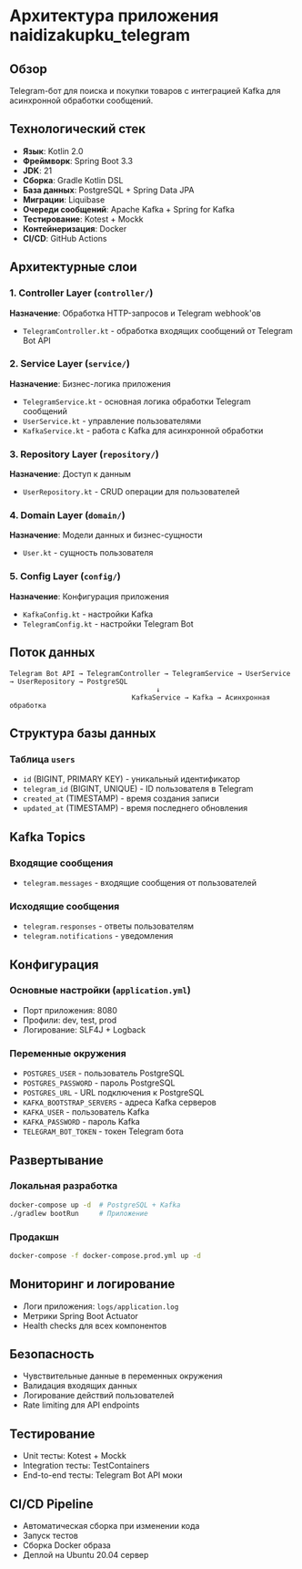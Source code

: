 # Архитектура приложения naidizakupku_telegram

## Обзор
Telegram-бот для поиска и покупки товаров с интеграцией Kafka для асинхронной обработки сообщений.

## Технологический стек
- **Язык**: Kotlin 2.0
- **Фреймворк**: Spring Boot 3.3
- **JDK**: 21
- **Сборка**: Gradle Kotlin DSL
- **База данных**: PostgreSQL + Spring Data JPA
- **Миграции**: Liquibase
- **Очереди сообщений**: Apache Kafka + Spring for Kafka
- **Тестирование**: Kotest + Mockk
- **Контейнеризация**: Docker
- **CI/CD**: GitHub Actions

## Архитектурные слои

### 1. Controller Layer (`controller/`)
**Назначение**: Обработка HTTP-запросов и Telegram webhook'ов
- `TelegramController.kt` - обработка входящих сообщений от Telegram Bot API

### 2. Service Layer (`service/`)
**Назначение**: Бизнес-логика приложения
- `TelegramService.kt` - основная логика обработки Telegram сообщений
- `UserService.kt` - управление пользователями
- `KafkaService.kt` - работа с Kafka для асинхронной обработки

### 3. Repository Layer (`repository/`)
**Назначение**: Доступ к данным
- `UserRepository.kt` - CRUD операции для пользователей

### 4. Domain Layer (`domain/`)
**Назначение**: Модели данных и бизнес-сущности
- `User.kt` - сущность пользователя

### 5. Config Layer (`config/`)
**Назначение**: Конфигурация приложения
- `KafkaConfig.kt` - настройки Kafka
- `TelegramConfig.kt` - настройки Telegram Bot

## Поток данных

```
Telegram Bot API → TelegramController → TelegramService → UserService → UserRepository → PostgreSQL
                                    ↓
                              KafkaService → Kafka → Асинхронная обработка
```

## Структура базы данных

### Таблица `users`
- `id` (BIGINT, PRIMARY KEY) - уникальный идентификатор
- `telegram_id` (BIGINT, UNIQUE) - ID пользователя в Telegram
- `created_at` (TIMESTAMP) - время создания записи
- `updated_at` (TIMESTAMP) - время последнего обновления

## Kafka Topics

### Входящие сообщения
- `telegram.messages` - входящие сообщения от пользователей

### Исходящие сообщения
- `telegram.responses` - ответы пользователям
- `telegram.notifications` - уведомления

## Конфигурация

### Основные настройки (`application.yml`)
- Порт приложения: 8080
- Профили: dev, test, prod
- Логирование: SLF4J + Logback

### Переменные окружения
- `POSTGRES_USER` - пользователь PostgreSQL
- `POSTGRES_PASSWORD` - пароль PostgreSQL
- `POSTGRES_URL` - URL подключения к PostgreSQL
- `KAFKA_BOOTSTRAP_SERVERS` - адреса Kafka серверов
- `KAFKA_USER` - пользователь Kafka
- `KAFKA_PASSWORD` - пароль Kafka
- `TELEGRAM_BOT_TOKEN` - токен Telegram бота

## Развертывание

### Локальная разработка
```bash
docker-compose up -d  # PostgreSQL + Kafka
./gradlew bootRun     # Приложение
```

### Продакшн
```bash
docker-compose -f docker-compose.prod.yml up -d
```

## Мониторинг и логирование
- Логи приложения: `logs/application.log`
- Метрики Spring Boot Actuator
- Health checks для всех компонентов

## Безопасность
- Чувствительные данные в переменных окружения
- Валидация входящих данных
- Логирование действий пользователей
- Rate limiting для API endpoints

## Тестирование
- Unit тесты: Kotest + Mockk
- Integration тесты: TestContainers
- End-to-end тесты: Telegram Bot API моки

## CI/CD Pipeline
- Автоматическая сборка при изменении кода
- Запуск тестов
- Сборка Docker образа
- Деплой на Ubuntu 20.04 сервер
